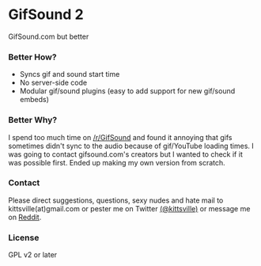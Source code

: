 # GifSound 2

GifSound.com but better

### Better How?

- Syncs gif and sound start time
- No server-side code
- Modular gif/sound plugins (easy to add support for new gif/sound embeds)

### Better Why?

I spend too much time on [/r/GifSound](http://reddit.com/r/gifsound) and found it annoying that gifs sometimes didn't sync to the audio because of gif/YouTube loading times. I was going to contact gifsound.com's creators but I wanted to check if it was possible first. Ended up making my own version from scratch.

### Contact

Please direct suggestions, questions, sexy nudes and hate mail to kittsville(at)gmail.com or pester me on Twitter [(@kittsville)](https://twitter.com/kittsville) or message me on [Reddit](http://reddit.com/user/kittsville/).

### License

GPL v2 or later
